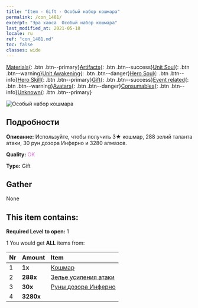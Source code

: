 ```yaml
---
title: "Item - Gift - Особый набор кошмара"
permalink: /con_1481/
excerpt: "Эра хаоса  Особый набор кошмара"
last_modified_at: 2021-05-18
locale: ru
ref: "con_1481.md"
toc: false
classes: wide
---
```

 [Materials](/ItemsRU/){: .btn .btn--primary}[Artifacts](/ItemsRU/Artifacts/){: .btn .btn--success}[Unit Soul](/ItemsRU/UnitSoul/){: .btn .btn--warning}[Unit Awakening](/ItemsRU/UnitAwakening/){: .btn .btn--danger}[Hero Soul](/ItemsRU/HeroSoul/){: .btn .btn--info}[Hero Skill](/ItemsRU/HeroSkill/){: .btn .btn--primary}[Gift](/ItemsRU/Gift/){: .btn .btn--success}[Event related](/ItemsRU/Events/){: .btn .btn--warning}[Avatars](/ItemsRU/Avatars/){: .btn .btn--danger}[Consumables](/ItemsRU/Consumables/){: .btn .btn--info}[Unknown](/ItemsRU/Unknown/){: .btn .btn--primary}

 ![Особый набор кошмара](/images/t/i_907095.png)

## Подробности
 **Описание:** Используйте, чтобы получить 3★ кошмар, 288 зелий таланта атаки, 30 рун дозора Инферно и 3280 алмазов.

 **Quality:** <span style="color: #DA70D6">OK</span>

 **Type:** Gift

## Gather

  None

## This item contains:

 **Required Level to open:** 1

 1 You would get **ALL** items  from:

  | Nr | Amount |     Item    |
  |:---|:-------|:------------|
  | 1 |  **1x** | [Кошмар](/ru/units/Nightmare/) |  | 
  | 2 |  **288x** | [Зелье усиления атаки](/ItemsRU/con_786/) |  | 
  | 3 |  **30x** | [Руны дозора Инферно](/ItemsRU/con_777/) |  | 
  | 4 |  **3280x** | <i class="fas fa-gem"/> |  | 
